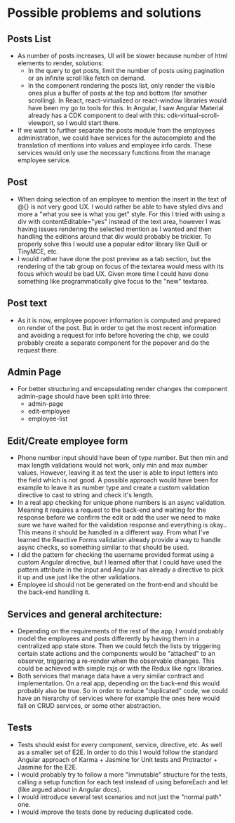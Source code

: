 
# Possible problems and solutions
## Posts List
- As number of posts increases, UI will be slower because number of html elements to render, solutions:
    - In the query to get posts, limit the number of posts using pagination or an infinite scroll like fetch on demand.
    - In the component rendering the posts list, only render the visible ones plus a buffer of posts at the top and bottom (for smother scrolling). In React, react-virtualized or react-window libraries would have been my go to tools for this. In Angular, I saw Angular Material already has a CDK component to deal with this: cdk-virtual-scroll-viewport, so I would start there.
- If we want to further separate the posts module from the employees administration, we could have services for the autocomplete and the translation of mentions into values and employee info cards. These services would only use the necessary functions from the manage employee service.

## Post
- When doing selection of an employee to mention the insert in the text of @{} is not very good UX. I would rather be able to have styled divs and more a "what you see is what you get" style. For this I tried with using a div with contentEditable="yes" instead of the text area, however I was having issues rendering the selected mention as I wanted and then handling the editions around that div would probably be trickier. To properly solve this I would use a popular editor library like Quill or TinyMCE, etc.  
- I would rather have done the post preview as a tab section, but the rendering of the tab group on focus of the textarea would mess with its focus which would be bad UX. Given more time I could have done something like programmatically give focus to the "new" textarea.

## Post text
- As it is now, employee popover information is computed and prepared on render of the post. But in order to get the most recent information and avoiding a request for info before hovering the chip, we could probably create a separate component for the popover and do the request there.

## Admin Page
- For better structuring and encapsulating render changes the component admin-page should have been split into three:
    - admin-page
    - edit-employee
    - employee-list

## Edit/Create employee form
- Phone number input should have been of type number. But then min and max length validations would not work, only min and max number values. However, leaving it as text the user is able to input letters into the field which is not good. A possible approach would have been for example to leave it as number type and create a custom validation directive to cast to string and check it's length.
- In a real app checking for unique phone numbers is an async validation. Meaning it requires a request to the back-end and waiting for the response before we confirm the edit or add the user we need to make sure we have waited for the validation response and everything is okay.. This means it should be handled in a different way. From what I've learned the Reactive Forms validation already provide a way to handle async checks, so something similar to that should be used.
- I did the pattern for checking the username provided format using a custom Angular directive, but I learned after that I could have used the pattern attribute in the input and Angular has already a directive to pick it up and use just like the other validations.
- Employee id should not be generated on the front-end and should be the back-end handling it.

## Services and general architecture:
- Depending on the requirements of the rest of the app, I would probably model the employees and posts differently by having them in a centralized app state store. Then we could fetch the lists by triggering certain state actions and the components would be "attached" to an observer, triggering a re-render when the observable changes. This could be achieved with simple rxjs or with the Redux like ngrx libraries.
- Both services that manage data have a very similar contract and implementation. On a real app, depending on the back-end this would probably also be true. So in order to reduce "duplicated" code, we could have an hierarchy of services where for example the ones here would fall on CRUD services, or some other abstraction.

## Tests
- Tests should exist for every component, service, directive, etc. As well as a smaller set of E2E. In order to do this I would follow the standard Angular approach of Karma + Jasmine for Unit tests and Protractor + Jasmine for the E2E.
- I would probably try to follow a more "immutable" structure for the tests, calling a setup function for each test instead of using beforeEach and let (like argued about in Angular docs).
- I would introduce several test scenarios and not just the "normal path" one.
- I would improve the tests done by reducing duplicated code.